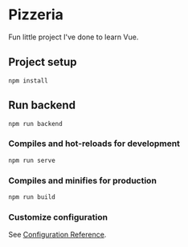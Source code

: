 # Pizzeria
Fun little project I've done to learn Vue.

## Project setup
```
npm install
```

## Run backend
```
npm run backend
```

### Compiles and hot-reloads for development
```
npm run serve
```

### Compiles and minifies for production
```
npm run build
```

### Customize configuration
See [Configuration Reference](https://cli.vuejs.org/config/).
